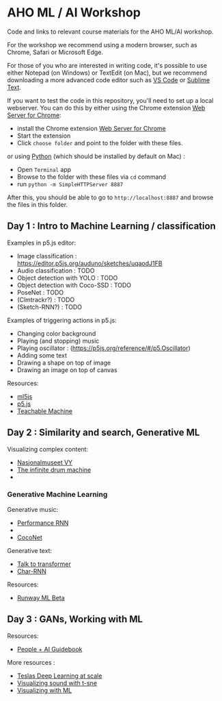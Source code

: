 AHO ML / AI Workshop
====================

Code and links to relevant course materials for the AHO ML/AI workshop.

For the workshop we recommend using a modern browser, such as Chrome, Safari or Microsoft Edge.

For those of you who are interested in writing code, it's possible to use either Notepad (on Windows) or TextEdit (on Mac), but we recommend downloading a more advanced code editor such as [VS Code](https://code.visualstudio.com/) or [Sublime Text](https://www.sublimetext.com/).

If you want to test the code in this repository, you'll need to set up a local webserver. You can do this by either using the Chrome extension [Web Server for Chrome](https://chrome.google.com/webstore/detail/web-server-for-chrome/ofhbbkphhbklhfoeikjpcbhemlocgigb?hl=en):

* install the Chrome extension [Web Server for Chrome](https://chrome.google.com/webstore/detail/web-server-for-chrome/ofhbbkphhbklhfoeikjpcbhemlocgigb?hl=en)
* Start the extension
* Click `choose folder` and point to the folder with these files.

or using [Python](https://www.python.org/) (which should be installed by default on Mac) :

* Open `Terminal` app
* Browse to the folder with these files via `cd` command
* run `python -m SimpleHTTPServer 8887`

After this, you should be able to go to `http://localhost:8887` and browse the files in this folder.

## Day 1 : Intro to Machine Learning / classification

Examples in p5.js editor:
* Image classification : https://editor.p5js.org/auduno/sketches/uqaodJ1FB
* Audio classification : TODO
* Object detection with YOLO : TODO
* Object detection with Coco-SSD : TODO
* PoseNet : TODO
* (Clmtrackr?) : TODO
* (Sketch-RNN?) : TODO

Examples of triggering actions in p5.js:
* Changing color background
* Playing (and stopping) music
* Playing oscillator : (https://p5js.org/reference/#/p5.Oscillator)
* Adding some text
* Drawing a shape on top of image
* Drawing an image on top of canvas

Resources:
* [ml5js](https://ml5js.org/)
* [p5.js](https://p5js.org/)
* [Teachable Machine](https://teachablemachine.withgoogle.com)

## Day 2 : Similarity and search, Generative ML

Visualizing complex content:
* [Nasjonalmuseet VY](http://vy.nasjonalmuseet.no/)
* [The infinite drum machine](https://experiments.withgoogle.com/drum-machine)
* []()

### Generative Machine Learning

Generative music:
* [Performance RNN](https://magenta.tensorflow.org/demos/performance_rnn/index.html)
* [](https://teropa.info/gdgua2018/#/neural-drum-machine)
* [CocoNet](https://magenta.tensorflow.org/coconet)

Generative text:
* [Talk to transformer](https://talktotransformer.com/)
* [Char-RNN](TODO)

Resources:

* [Runway ML Beta](https://runwayml.com/)

## Day 3 : GANs, Working with ML

Resources:
* [People + AI Guidebook](https://pair.withgoogle.com/)

More resources : 
* [Teslas Deep Learning at scale](https://towardsdatascience.com/teslas-deep-learning-at-scale-7eed85b235d3)
* [Visualizing sound with t-sne](https://medium.com/@LeonFedden/comparative-audio-analysis-with-wavenet-mfccs-umap-t-sne-and-pca-cb8237bfce2f)
* [Visualizing with ML](https://media.neurips.cc/Conferences/NIPS2018/Slides/Visualization_for_ML.pdf)